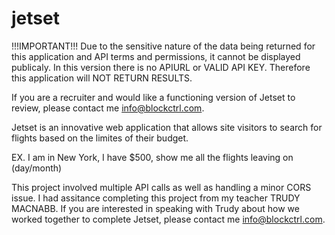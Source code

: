# jetset


!!!IMPORTANT!!!
Due to the sensitive nature of the data being returned for this application and API terms and permissions, it cannot be displayed publicaly.  In this version there is no APIURL or VALID API KEY. Therefore this application will NOT RETURN RESULTS.

If you are a recruiter and would like a functioning version of Jetset to review, please contact me info@blockctrl.com.

Jetset is an innovative web application that allows site visitors to search for flights based on the limites of their budget.

EX. I am in New York, I have $500, show me all the flights leaving on (day/month)

This project involved multiple API calls as well as handling a minor CORS issue.  I had assitance completing this project from my teacher TRUDY MACNABB. If you are interested in speaking with Trudy about how we worked together to complete Jetset, please contact me info@blockctrl.com.

